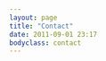 ```yaml
---
layout: page
title: "Contact"
date: 2011-09-01 23:17
bodyclass: contact
---
```



<div id="wufoo-z7x4a3">
</div>
<script type="text/javascript">
  var z7x4a3;(function(d, t) {
  var s = d.createElement(t), options = {
  'userName':'sym3tri',
  'formHash':'z7x4a3',
  'autoResize':true,
  'height':'437',
  'async':true,
  'header':'show'};
  s.src = ('https:' == d.location.protocol ? 'https://' : 'http://') + 'wufoo.com/scripts/embed/form.js';
  s.onload = s.onreadystatechange = function() {
  var rs = this.readyState; if (rs) if (rs != 'complete') if (rs != 'loaded') return;
  try { z7x4a3 = new WufooForm();z7x4a3.initialize(options);z7x4a3.display(); } catch (e) {}};
  var scr = d.getElementsByTagName(t)[0], par = scr.parentNode; par.insertBefore(s, scr);
  })(document, 'script');
</script>
